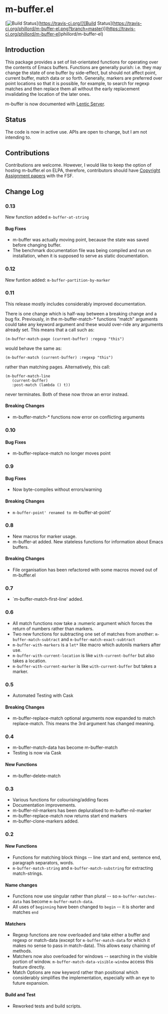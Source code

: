 m-buffer.el
===========
[![Build Status](https://travis-ci.org/phillord/m-buffer-el.png?branch=master)](https://travis-ci.org/[![Build Status](https://travis-ci.org/phillord/m-buffer-el.png?branch=master)](https://travis-ci.org/phillord/m-buffer-el)phillord/m-buffer-el)

## Introduction

This package provides a set of list-orientated functions for operating over
the contents of Emacs buffers. Functions are generally purish: i.e. they may
change the state of one buffer by side-effect, but should not affect point,
current buffer, match data or so forth. Generally, markers are preferred over
point locations so that it is possible, for example, to search for regexp
matches and then replace them all without the early replacement invalidating
the location of the later ones.

m-buffer is now documented with
[Lentic Server](https://github.com/phillord/lentic-server).


## Status

The code is now in active use. APIs are open to change, but I am not intending
to.

## Contributions

Contributions are welcome. However, I would like to keep the option of hosting
m-buffer.el on ELPA, therefore, contributors should have
[Copyright Assignment papers](https://www.gnu.org/prep/maintain/html_node/Copyright-Papers.html)
with the FSF.


## Change Log

### 0.13

New function added `m-buffer-at-string`

#### Bug Fixes

- m-buffer was actually moving point, because the state was saved before
  changing buffer.
- The benchmark documentation file was being compiled and run on installation,
  when it is supposed to serve as static documentation.

### 0.12

New funtion added: `m-buffer-partition-by-marker`

### 0.11

This release mostly includes considerably improved documentation.

There is one change which is half-way between a breaking change and a bug fix.
Previously, in the m-buffer-match-* functions "match" arguments could take any
keyword argument and these would over-ride any arguments already set. This
means that a call such as:

    (m-buffer-match-page (current-buffer) :regexp "this")

would behave the same as:

    (m-buffer-match (current-buffer) :regexp "this")

rather than matching pages. Alternatively, this call:

    (m-buffer-match-line
       (current-buffer)
       :post-match (lambda () t))

never terminates. Both of these now throw an error instead.

#### Breaking Changes

- m-buffer-match-* functions now error on conflicting arguments

### 0.10

#### Bug Fixes

- m-buffer-replace-match no longer moves point

### 0.9

#### Bug Fixes

- Now byte-compiles without errors/warning

#### Breaking Changes

- `m-buffer-point' renamed to `m-buffer-at-point'

### 0.8

- New macros for marker usage.
- m-buffer-at added. New stateless functions for information about Emacs buffers.

#### Breaking Changes

- File organisation has been refactored with some macros moved out of m-buffer.el

### 0.7
- `m-buffer-match-first-line' added.

### 0.6

 - All match functions now take a :numeric argument which forces the
   return of numbers rather than markers.
 - Two new functions for subtracting one set of matches from another:
   `m-buffer-match-subtract` and `m-buffer-match-exact-subtract`
 - `m-buffer-with-markers` is a `let*` like macro which autonils markers after
   use.
 - `m-buffer-with-current-location` is like `with-current-buffer` but also
   takes a location.
 - `m-buffer-with-current-marker` is like `with-current-buffer` but takes a
   marker.
 
### 0.5
 - Automated Testing with Cask

#### Breaking Changes
 - m-buffer-replace-match optional arguments now expanded to match
   replace-match. This means the 3rd argument has changed meaning.

### 0.4

 - m-buffer-match-data has become m-buffer-match
 - Testing is now via Cask


#### New Functions

 - m-buffer-delete-match

### 0.3

 - Various functions for colourising/adding faces
 - Documentation improvements.
 - m-buffer-nil-markers has been depluralised to m-buffer-nil-marker
 - m-buffer-replace-match now returns start end markers
 - m-buffer-clone-markers added.
 

### 0.2

#### New Functions
 - Functions for matching block things -- line start and end, sentence end,
   paragraph separators, words.
 - `m-buffer-match-string` and `m-buffer-match-substring` for extracting
   match-strings. 
 

#### Name changes
 - Functions now use singular rather than plural -- so `m-buffer-matches-data`
   has become `m-buffer-match-data`.
 - All uses of `beginning` have been changed to `begin` -- it is shorter and
   matches `end`

#### Matchers
 - Regexp functions are now overloaded and take either a buffer and regexp or
   match-data (except for `m-buffer-match-data` for which it makes no sense to
   pass in match-data). This allows easy chaining of methods.
 - Matchers now also overloaded for windows -- searching in the visible
   portion of window. `m-buffer-match-data-visible-window` access this feature
   directly.
 - Match Options are now keyword rather than positional which considerably
   simplifies the implementation, especially with an eye to future expansion.

#### Build and Test
 - Reworked tests and build scripts.
